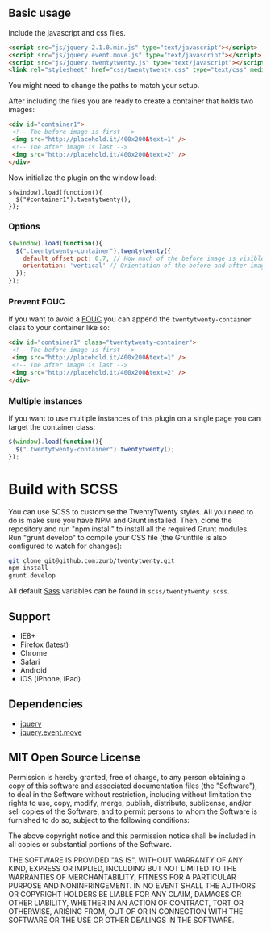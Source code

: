 ## Basic usage

Include the javascript and css files.

```html
<script src="js/jquery-2.1.0.min.js" type="text/javascript"></script>
<script src="js/jquery.event.move.js" type="text/javascript"></script>
<script src="js/jquery.twentytwenty.js" type="text/javascript"></script>
<link rel="stylesheet" href="css/twentytwenty.css" type="text/css" media="screen" />
``` 
You might need to change the paths to match your setup.


After including the files you are ready to create a container that holds two images:

```html
<div id="container1">
 <!-- The before image is first -->
 <img src="http://placehold.it/400x200&text=1" />
 <!-- The after image is last -->
 <img src="http://placehold.it/400x200&text=2" />
</div>
```

Now initialize the plugin on the window load:

```
$(window).load(function(){
  $("#container1").twentytwenty();
});
```

### Options


```js
$(window).load(function(){
  $(".twentytwenty-container").twentytwenty({
    default_offset_pct: 0.7, // How much of the before image is visible when the page loads
    orientation: 'vertical' // Orientation of the before and after images ('horizontal' or 'vertical')
  });
});
```

### Prevent FOUC

If you want to avoid a [FOUC](http://en.wikipedia.org/wiki/Flash_of_unstyled_content) you can append the `twentytwenty-container` class to your container like so:

```html
<div id="container1" class="twentytwenty-container">
 <!-- The before image is first -->
 <img src="http://placehold.it/400x200&text=1" />
 <!-- The after image is last -->
 <img src="http://placehold.it/400x200&text=2" />
</div>
```

### Multiple instances

If you want to use multiple instances of this plugin on a single page you can target the container class:

```js
$(window).load(function(){
  $(".twentytwenty-container").twentytwenty();
});
```

# Build with SCSS

You can use SCSS to customise the TwentyTwenty styles. All you need to do is make sure you have NPM and Grunt installed. Then, clone the repository and run "npm install" to install all the required Grunt modules. Run "grunt develop" to compile your CSS file (the Gruntfile is also configured to watch for changes):

```bash
git clone git@github.com:zurb/twentytwenty.git
npm install
grunt develop
```

All default [Sass](http://sass-lang.com/) variables can be found in `scss/twentytwenty.scss`.

## Support

- IE8+
- Firefox (latest)
- Chrome
- Safari
- Android 
- iOS (iPhone, iPad)

## Dependencies

  * [jquery](http://jquery.com/)
  * [jquery.event.move](https://github.com/stephband/jquery.event.move)

## MIT Open Source License

Permission is hereby granted, free of charge, to any person obtaining a copy of this software and associated documentation files (the "Software"), to deal in the Software without restriction, including without limitation the rights to use, copy, modify, merge, publish, distribute, sublicense, and/or sell copies of the Software, and to permit persons to whom the Software is furnished to do so, subject to the following conditions:

The above copyright notice and this permission notice shall be included in all copies or substantial portions of the Software.

THE SOFTWARE IS PROVIDED "AS IS", WITHOUT WARRANTY OF ANY KIND, EXPRESS OR IMPLIED, INCLUDING BUT NOT LIMITED TO THE WARRANTIES OF MERCHANTABILITY, FITNESS FOR A PARTICULAR PURPOSE AND NONINFRINGEMENT. IN NO EVENT SHALL THE AUTHORS OR COPYRIGHT HOLDERS BE LIABLE FOR ANY CLAIM, DAMAGES OR OTHER LIABILITY, WHETHER IN AN ACTION OF CONTRACT, TORT OR OTHERWISE, ARISING FROM, OUT OF OR IN CONNECTION WITH THE SOFTWARE OR THE USE OR OTHER DEALINGS IN THE SOFTWARE.
